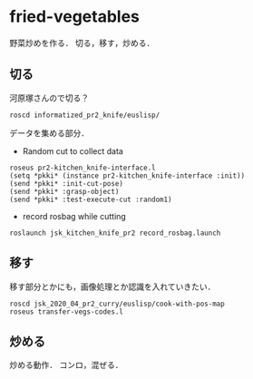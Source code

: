 # fried-vegetables

野菜炒めを作る．
切る，移す，炒める．

## 切る

河原塚さんので切る？

```
roscd informatized_pr2_knife/euslisp/
```

データを集める部分．
- Random cut to collect data
```
roseus pr2-kitchen_knife-interface.l
(setq *pkki* (instance pr2-kitchen_knife-interface :init))
(send *pkki* :init-cut-pose)
(send *pkki* :grasp-object)
(send *pkki* :test-execute-cut :random1)
```
- record rosbag while cutting
```
roslaunch jsk_kitchen_knife_pr2 record_rosbag.launch
```

## 移す

移す部分とかにも，画像処理とか認識を入れていきたい．

```
roscd jsk_2020_04_pr2_curry/euslisp/cook-with-pos-map
roseus transfer-vegs-codes.l
```

## 炒める

炒める動作．
コンロ，混ぜる．

